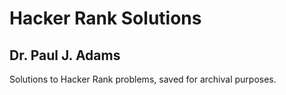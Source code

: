 # Hacker Rank Solutions
## Dr. Paul J. Adams

Solutions to Hacker Rank problems, saved for archival purposes.